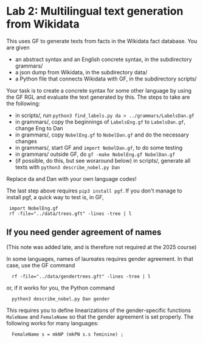 # Lab 2: Multilingual text generation from Wikidata

This uses GF to generate texts from facts in the Wikidata fact database. 
You are given 

- an abstract syntax and an English concrete syntax, in the subdirectory grammars/
- a json dump from Wikidata, in the subdirectory data/
- a Python file that connects Wikidata with GF, in the subdirectory scripts/

Your task is to create a concrete syntax for some other language by using the 
GF RGL and evaluate the text generated by this. The steps to take are the following:

- in scripts/, run `python3 find_labels.py da > ../grammars/LabelsDan.gf`
- in grammars/, copy the beginnings of `LabelsEng.gf` to `LabelsDan.gf`, change Eng to Dan
- in grammars/, copy `NobelEng.gf` to `NobelDan.gf` and do the necessary changes
- in grammars/, start GF and `import NobelDan.gf`, to do some testing
- in grammars/ outside GF, do `gf -make NobelEng.gf NobelDan.gf`
- (if possible, do this, but see woraround below) in scripts/, generate all texts with `python3 describe_nobel.py Dan`


Replace da and Dan with your own language codes!

The last step above requires `pip3 install pgf`.
If you don't manage to install pgf, a quick way to test is, in GF,
```
 import NobelEng.gf
 rf -file="../data/trees.gft" -lines -tree | l
```

## If you need gender agreement of names

(This note was added late, and is therefore not required at the 2025 course)

In some languages, names of laureates requires gender agreement.
In that case, use the GF command
```
  rf -file="../data/gendertrees.gft" -lines -tree | l
```
or, if it works for you, the Python command
```
  python3 describe_nobel.py Dan gender
```
This requires you to define linearizations of the gender-specific functions `MaleName` and `FemaleName` so that the gender agreement is set properly.
The following works for many languages:
```
  FemaleName s = mkNP (mkPN s.s feminine) ;
```


